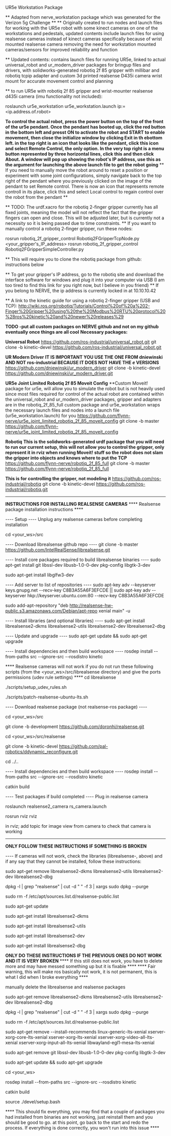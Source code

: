 UR5e Workstation Package

** Adapted from nerve_workstation package which was generated for the Verizon 5g Challenge **
** Originally created to run nodes and launch files for working with the UR5e robot with some kinect cameras on one of the workstations and pedestals,
updated contents include launch files for using realsense cameras instead of kinect cameras specifically because of wrist mounted realsense camera removing the need for workstation mounted cameras/sensors for improved reliability and function

** Updated contents: contains launch files for running UR5e, linked to actual universal_robot and ur_modern_driver packages for bringup files and drivers, with solidworks-generated robotiq 2f 85 gripper with millibar and robotiq tcpip adapter and custom 3d printed realsense D435i camera wrist mount for accurate movement control and planning

** to run UR5e with robotiq 2f 85 gripper and wrist-mounter realsense d435i camera (imu functionality not included):

roslaunch ur5e_workstation ur5e_workstation.launch ip:=<ip.address.of.robot>

**To control the actual robot, press the power button on the top of the front of the ur5e pendant. Once the pendant has booted up, click the red button in the bottom left and presst ON to activate the robot and START to enable movement, then close the initialize window by clicking Exit in th ebottom left. in the top right is an icon that looks like the pendant, click this icon and select Remote Control, the only option. In the very top right is a menu button represented by three horizontal lines, click this and then click About. A window will pop up showing the robot's IP address, use this as the argument for launching the above launch file to get the robot going**
** If you need to manually move the robot around to reset a position or experiment with some joint configurations, simply navigate back to the top right of the pendant where you previously clicked on the image of the pendant to set Remote control. There is now an icon that represents remote controll in its place, click this and select Local control to regain control over the robot from the pendant ** 

** TODO: The urdf.xacro for the robotiq 2-finger gripper currently has all fixed joints, meaning the model will not reflect the fact that the gripper fingers can open and close. This will be adjusted later, but is currently not a necessity so it is being passed due to time constraints. 
** If you want to manually control a robotiq 2-finger gripper, run these nodes:

rosrun robotiq_2f_gripper_control Robotiq2FGripperTcpNode.py <your_gripper's_IP_address>
rosrun robotiq_2f_gripper_control Robotiq2FGripperSimpleController.py

** This will require you to clone the robotiq package from github:
instructions below

** To get your gripper's IP address, go to the robotiq site and download the interface software for windows and plug it into your computer via USB (I am too tired to find this link for you right now, but I believe in you friend)
** If you belong to NERVE, the ip address is currently locked in at 10.10.10.42

** A link to the kinetic guide for using a robotiq 2-finger gripper (USB and TCP):
http://wiki.ros.org/robotiq/Tutorials/Control%20of%20a%202-Finger%20Gripper%20using%20the%20Modbus%20RTU%20protocol%20%28ros%20kinetic%20and%20newer%20releases%29

**TODO -put all custom packages on NERVE github and not on my github eventually once things are all cool**
**Necessary packages:**

**Universal Robot**
https://github.com/ros-industrial/universal_robot.git
git clone -b kinetic-devel https://github.com/ros-industrial/universal_robot.git

**UR Modern Driver**
**IT IS IMPORTANT YOU USE THE ONE FROM dniewinski AND NOT ros-industrial BECAUSE IT DOES NOT HAVE THE *e* VERSIONS**
https://github.com/dniewinski/ur_modern_driver
git clone -b kinetic-devel https://github.com/dniewinski/ur_modern_driver.git

**UR5e Joint Limited Robotiq 2f 85 Moveit Config**
**Custom Moveit! package for ur5e, will allow you to simulate the robot but is not heavily used since most files required for control of the actual robot are contained within the universal_robot and ur_modern_driver packages, gripper and adapters are in the robotiq_2f_85_full custom package and ur5e_workstation wraps the necessary launch files and nodes into a launch file (ur5e_workstation.launch) for you
https://github.com/flynn-nerve/ur5e_joint_limited_robotiq_2f_85_moveit_config
git clone -b master https://github.com/flynn-nerve/ur5e_joint_limited_robotiq_2f_85_moveit_config

**Robotiq**
**This is the solidworks-generated urdf package that you will need to run our current setup, this will not allow you to control the gripper, only represent it in rviz when running Moveit! stuff so the robot does not slam the gripper into objects and knows where to put the TCP**
https://github.com/flynn-nerve/robotiq_2f_85_full
git clone -b master https://github.com/flynn-nerve/robotiq_2f_85_full

**This is for controlling the gripper, not modeling it**
https://github.com/ros-industrial/robotiq
git clone -b kinetic-devel https://github.com/ros-industrial/robotiq.git


*********************************************************************************************************************************************
**INSTRUCTIONS FOR INSTALLING REALSENSE CAMERAS**
**** Realsense package installation instructions ****

---- Setup ----
Unplug any realsense cameras before completing installation

cd <your_ws>/src

---- Download librealsense github repo ----
git clone -b  master https://github.com/IntelRealSense/librealsense.git

---- Install core packages required to build librealsense binaries ----
sudo apt-get install git libssl-dev libusb-1.0-0-dev pkg-config libgtk-3-dev

sudo apt-get install libglfw3-dev

---- Add server to list of repositories ----
sudo apt-key adv --keyserver keys.gnupg.net --recv-key C8B3A55A6F3EFCDE || sudo apt-key adv --keyserver hkp://keyserver.ubuntu.com:80 --recv-key C8B3A55A6F3EFCDE

sudo add-apt-repository "deb http://realsense-hw-public.s3.amazonaws.com/Debian/apt-repo xenial main" -u

---- Install libraries (and optional libraries) ----
sudo apt-get install librealsense2-dkms librealsense2-utils librealsense2-dev librealsense2-dbg

---- Update and upgrade ----
sudo apt-get update && sudo apt-get upgrade

---- Install dependencies and then build workspace ----
rosdep install --from-paths src --ignore-src --rosdistro kinetic

**** Realsense cameras will not work if you do not run these following scripts (from the <your_ws>/src/librealsense directory) and give the ports permissions (udev rule settings) ****
cd librealsense

./scripts/setup_udev_rules.sh

./scripts/patch-realsense-ubuntu-lts.sh

---- Download realsense package (not realsense-ros package) ----

cd <your_ws>/src

git clone -b development https://github.com/doronhi/realsense.git

cd <your_ws>/src/realsense

git clone -b kinetic-devel https://github.com/pal-robotics/ddynamic_reconfigure.git

cd ../..

---- Install dependencies and then build workspace ----
rosdep install --from-paths src --ignore-src --rosdistro kinetic

catkin build

---- Test packages if build completed ----
Plug in realsense camera

roslaunch realsense2_camera rs_camera.launch

rosrun rviz rviz

in rviz; add topic for image view from camera to check that camera is working

*********************************************************************************************************************************************
**ONLY FOLLOW THESE INSTRUCTIONS IF SOMETHING IS BROKEN**

---- If cameras will not work, check the libraries (librealsense-<stuff>, above) and if any say that they cannot be installed, follow these instructions:

sudo apt-get remove librealsense2-dkms librealsense2-utils librealsense2-dev librealsense2-dbg

dpkg -l | grep "realsense" | cut -d " " -f 3 | xargs sudo dpkg --purge

sudo rm -f /etc/apt/sources.list.d/realsense-public.list

sudo apt-get update

sudo apt-get install librealsense2-dkms

sudo apt-get install librealsense2-utils

sudo apt-get install librealsense2-dev

sudo apt-get install librealsense2-dbg

**ONLY DO THESE INSTRUCTIONS IF THE PREVIOUS ONES DO NOT WORK AND IT IS VERY BROKEN**
**** If this still does not work, you have to delete more and may have messed something up but it is fixable ****
**** Fair warning, this will make ros basically not work, it is not permanent, this is what I did when I broke everything ****

manually delete the librealsense and realsense packages

sudo apt-get remove librealsense2-dkms librealsense2-utils librealsense2-dev librealsense2-dbg

dpkg -l | grep "realsense" | cut -d " " -f 3 | xargs sudo dpkg --purge

sudo rm -f /etc/apt/sources.list.d/realsense-public.list

sudo apt-get remove --install-recommends linux-generic-lts-xenial xserver-xorg-core-lts-xenial xserver-xorg-lts-xenial xserver-xorg-video-all-lts-xenial xserver-xorg-input-all-lts-xenial libwayland-egl1-mesa-lts-xenial

sudo apt-get remove git libssl-dev libusb-1.0-0-dev pkg-config libgtk-3-dev

sudo apt-get update && sudo apt-get upgrade

cd <your_ws>

rosdep install --from-paths src --ignore-src --rosdistro kinetic

catkin build

source ./devel/setup.bash

**** This should fix everything, you may find that a couple of packages you had installed from binaries are not working, just reinstall them and you should be good to go. at this point, go back to the start and redo the process. If everything is done correctly, you won't run into this issue ****



